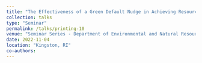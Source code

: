 ```yaml
---
title: "The Effectiveness of a Green Default Nudge in Achieving Resource Conservation"
collection: talks
type: "Seminar"
permalink: /talks/printing-10
venue: "Seminar Series - Department of Environmental and Natural Resource Economics, University of Rhode Island"
date: 2022-11-04
location: "Kingston, RI"
co-authors: 
---
```


